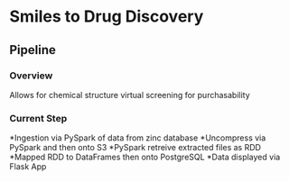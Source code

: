 # Smiles to Drug Discovery
## Pipeline
### Overview
Allows for chemical structure virtual screening for purchasability
### Current Step
*Ingestion via PySpark of data from zinc database
*Uncompress via PySpark and then onto S3
*PySpark retreive extracted files as RDD 
*Mapped RDD to DataFrames then onto PostgreSQL
*Data displayed via Flask App 
